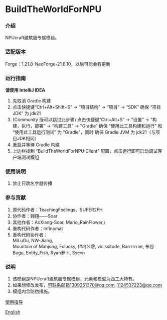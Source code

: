 # BuildTheWorldForNPU

### 介绍
NPUcraft建筑服专属模组。

### 适配版本
Forge：1.21.8-NeoForge-21.8.10，以后可能会有更新

### 运行指南
**请使用 IntelliJ IDEA**
1. 先取消 Gradle 构建
2. 点击快捷键“Ctrl+Alt+Shift+S” -> “项目结构” -> “项目” -> “SDK” 确保 “项目JDK” 为 jdk21
3. (Community 版可以跳过此步骤) 点击快捷键“Ctrl+Alt+S” -> “设置”  -> “构建，执行，部署” -> “构建工具” -> "Gradle“ 确保 “使用此工具构建和运行” 和 “使用此工具运行测试” 为 “Gradle”，同时 确保 Gradle JVM 为 jdk21（与项目JDK相同）
4. 重启并等待 Gradle 构建
5. 上边栏找到 “BuildTheWorldForNPU:Client” 配置，点击运行即可启动调试客户端测试模组

### 使用说明

1.  禁止只改名字就传播

### 参与贡献

1.  原代码作者：TeachingFeelings、SUPER2FH
2.  协作者：翱翔——Soar
3. 其他作者：AoXiang-Soar, Mario_RainFlower,\
4. 重构代码作者：Infinomat
5. 重构代码协作者：\
    MiLuGu, NW-Jiang, \
    Mountain of Mahjong, Fulucky, (##)%@, vicissitude, Barrrrrrier, 布谷Bugu, Entity_Fish, Ryan萝卜, Ssevn

### 说明

1.  该模组是NPUcraft建筑服专属模组，元素和模型为西工大特有。
2.  如果想修改发布，可联系邮箱1309251370@qq.com, 1124537223@qq.com
3.  模组内含防伪措施。

[使用指导](Instructions.zh_cn.md)


[English](README.en_us.md)
